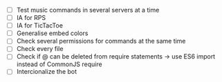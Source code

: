 - [ ] Test music commands in several servers at a time  
- [ ] IA for RPS  
- [ ] IA for TicTacToe  
- [ ] Generalise embed colors
- [ ] Check several permissions for commands at the same time
- [ ] Check every file
- [ ] Check if @ can be deleted from require statements -> use ES6 import instead of CommonJS require
- [ ] Intercionalize the bot  